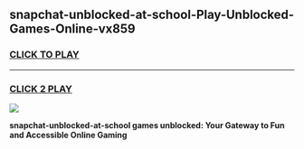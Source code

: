 
## snapchat-unblocked-at-school-Play-Unblocked-Games-Online-vx859
<h3>
<a href="https://premium76.site?title=snapchat-unblocked-at-school&ref=25A">CLICK TO PLAY</a></h3>
<hr>

<h3>
<a href="https://premium76.site?title=snapchat-unblocked-at-school&ref=25A">CLICK 2 PLAY</a>
  
</h3>

<a href="https://premium76.site?title=snapchat-unblocked-at-school&ref=25A"><img src="https://clearcache.store/games.png"></a>


**snapchat-unblocked-at-school games unblocked: Your Gateway to Fun and Accessible Online Gaming**
